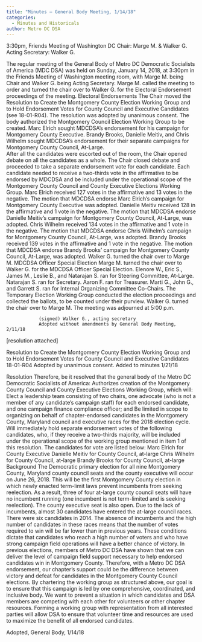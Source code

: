 ```yaml
---
title: "Minutes – General Body Meeting, 1/14/18"
categories:
  - Minutes and Historicals
author: Metro DC DSA
---
```

3:30pm, Friends Meeting of Washington DC
Chair: Marge M. & Walker G.
Acting Secretary: Walker G.

The regular meeting of the General Body of Metro DC Democratic Socialists of America (MDC DSA) was held on Sunday, January 14, 2018, at 3:30pm in the Friends Meeting of Washington meeting room, with Marge M. being Chair and Walker G. being Acting Secretary.
Marge M. called the meeting to order and turned the chair over to Walker G. for the Electoral Endorsement proceedings of the meeting.
Electoral Endorsements
The Chair moved the Resolution to Create the Montgomery County Election Working Group and to Hold Endorsement Votes for County Council and Executive Candidates (see 18-01-R04). The resolution was adopted by unanimous consent. The body authorized the Montgomery Council Election Working Group to be created.
Marc Elrich sought MDCDSA’s endorsement for his campaign for Montgomery County Executive.
Brandy Brooks, Danielle Meitiv, and Chris Wilhelm sought MDCDSA’s endorsement for their separate campaigns for Montgomery County Council, At-Large.  
After all the candidates were escorted out of the room, the Chair opened debate on all the candidates as a whole.
The Chair closed debate and proceeded to take a separate endorsement vote for each candidate. Each candidate needed to receive a two-thirds vote in the affirmative to be endorsed by MDCDSA and be included under the operational scope of the Montgomery County Council and County Executive Elections Working Group.
Marc Elrich received 127 votes in the affirmative and 13 votes in the negative. The motion that MDCDSA endorse Marc Elrich’s campaign for Montgomery County Executive was adopted.
Danielle Meitiv received 128 in the affirmative and 1 vote in the negative. The motion that MDCDSA endorse Danielle Meitiv’s campaign for Montgomery County Council, At-Large, was adopted.
Chris Wilhelm received 134 votes in the affirmative and 1 vote in the negative. The motion that MDCDSA endorse Chris Wilhelm’s campaign for Montgomery County Council, At-Large, was adopted.
Brandy Brooks received 139 votes in the affirmative and 1 vote in the negative. The motion that MDCDSA endorse Brandy Brooks’ campaign for Montgomery County Council, At-Large, was adopted.
Walker G. turned the chair over to Marge M.
MDCDSA Officer Special Election
Marge M. turned the chair over to Walker G. for the MDCDSA Officer Special Election.
Elenore W., Eric S., James M., Leslie B., and Natarajan S. ran for Steering Committee, At-Large.
Natarajan S. ran for Secretary.
Aaron F. ran for Treasurer.
Marti G., John G., and Garrett S. ran for Internal Organizing Committee Co-Chairs.
The Temporary Election Working Group conducted the election proceedings and collected the ballots, to be counted under their purview.
Walker G. turned the chair over to Marge M.
The meeting was adjourned at 5:00 p.m.

				(signed) Walker G., acting secretary
				Adopted without amendments by General Body Meeting, 2/11/18
[resolution attached]

Resolution to Create the Montgomery County Election Working Group and to Hold Endorsement Votes for County Council and Executive Candidates
18-01-R04
Adopted by unanimous consent.
Added to minutes 1/21/18

Resolution
Therefore, be it resolved that the general body of the Metro DC Democratic Socialists of America:
Authorizes creation of the Montgomery County Council and County Executive Elections Working Group, which will:
Elect a leadership team consisting of two chairs, one advocate (who is not a member of any candidate’s campaign staff) for each endorsed candidate, and one campaign finance compliance officer; and
Be limited in scope to organizing on behalf of chapter-endorsed candidates in the Montgomery County, Maryland council and executive races for the 2018 election cycle.
Will immediately hold separate endorsement votes of the following candidates, who, if they receive a two-thirds majority, will be included under the operational scope of the working group mentioned in item 1 of this resolution. The candidates for vote are listed below:
Marc Elrich for County Executive
Danielle Meitiv for County Council, at-large
Chris Wilhelm for County Council, at-large
Brandy Brooks for County Council, at-large
Background
The Democratic primary election for all nine Montgomery County, Maryland county council seats and the county executive will occur on June 26, 2018. This will be the first Montgomery County election in which newly enacted term-limit laws prevent incumbents from seeking reelection. As a result, three of four at-large county council seats will have no incumbent running (one incumbent is not term-limited and is seeking reelection). The county executive seat is also open. Due to the lack of incumbents, almost 30 candidates have entered the at-large council races. There were six candidates in 2014.
The absence of incumbents and the high number of candidates in these races means that the number of votes required to win will be far lower than in previous years. These conditions dictate that candidates who reach a high number of voters and who have strong campaign field operations will have a better chance of victory. In previous elections, members of Metro DC DSA have shown that we can deliver the level of campaign field support necessary to help endorsed candidates win in Montgomery County. Therefore, with a Metro DC DSA endorsement, our chapter’s support could be the difference between victory and defeat for candidates in the Montgomery County Council elections.
By chartering the working group as structured above, our goal is to ensure that this campaign is led by one comprehensive, coordinated, and inclusive body. We want to prevent a situation in which candidates and DSA members are competing with each other for volunteers or other chapter resources. Forming a working group with representation from all interested parties will allow DSA to ensure that volunteer time and resources are used to maximize the benefit of all endorsed candidates.

Adopted, General Body, 1/14/18
